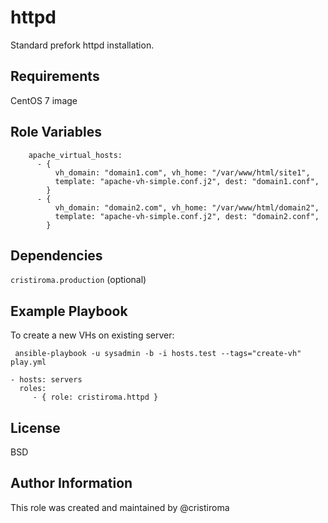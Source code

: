 httpd
=====

Standard prefork httpd installation.

Requirements
------------

CentOS 7 image

Role Variables
--------------

```
    apache_virtual_hosts:
      - {
          vh_domain: "domain1.com", vh_home: "/var/www/html/site1",
          template: "apache-vh-simple.conf.j2", dest: "domain1.conf",
        }
      - {
          vh_domain: "domain2.com", vh_home: "/var/www/html/domain2",
          template: "apache-vh-simple.conf.j2", dest: "domain2.conf",
        }
```

Dependencies
------------

``cristiroma.production`` (optional)

Example Playbook
----------------

To create a new VHs on existing server:

```
 ansible-playbook -u sysadmin -b -i hosts.test --tags="create-vh" play.yml
```

    - hosts: servers
      roles:
         - { role: cristiroma.httpd }

License
-------

BSD

Author Information
------------------

This role was created and maintained by @cristiroma
